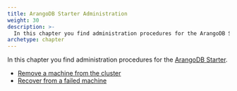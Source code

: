 ```yaml
---
title: ArangoDB Starter Administration
weight: 30
description: >-
  In this chapter you find administration procedures for the ArangoDB Starter
archetype: chapter
---
```

In this chapter you find administration procedures for the
[ArangoDB Starter](../../../components/tools/arangodb-starter/_index.md).

- [Remove a machine from the cluster](removal-procedure.md)
- [Recover from a failed machine](recovery-procedure.md)
